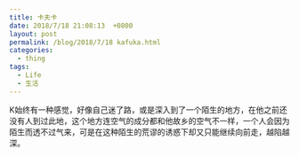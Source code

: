 ```yaml
---
title: 卡夫卡
date: 2018/7/18 21:08:13  +0800
layout: post
permalink: /blog/2018/7/18 kafuka.html
categories:
  - thing
tags:
  - Life
  - 生活
---
```

K始终有一种感觉，好像自己迷了路，或是深入到了一个陌生的地方，在他之前还没有人到过此地，这个地方连空气的成分都和他故乡的空气不一样，一个人会因为陌生而透不过气来，可是在这种陌生的荒谬的诱惑下却又只能继续向前走，越陷越深。